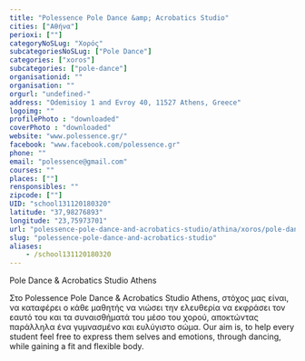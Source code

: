 ```yaml
---
title: "Polessence Pole Dance &amp; Acrobatics Studio"
cities: ["Αθήνα"]
perioxi: [""]
categoryNoSLug: "Χορός"
subcategoriesNoSLug: ["Pole Dance"]
categories: ["xoros"]
subcategories: ["pole-dance"]
organisationid: ""
organisation: ""
orgurl: "undefined-"
address: "Odemisioy 1 and Evroy 40, 11527 Athens, Greece"
logoimg: ""
profilePhoto : "downloaded"
coverPhoto : "downloaded"
website: "www.polessence.gr/"
facebook: "www.facebook.com/polessence.gr"
phone: ""
email: "polessence@gmail.com"
courses: ""
places: [""]
rensponsibles: ""
zipcode: [""]
UID: "school131120180320"
latitude: "37,98276893"
longitude: "23,75973701"
url: "polessence-pole-dance-and-acrobatics-studio/athina/xoros/pole-dance"
slug: "polessence-pole-dance-and-acrobatics-studio"
aliases:
    - /school131120180320
---
```



Pole Dance &amp; Acrobatics Studio Athens

Στο Polessence Pole Dance &amp; Acrobatics Studio Athens, στόχος μας είναι, να καταφέρει ο κάθε μαθητής να νιώσει την ελευθερία να εκφράσει τον εαυτό του και τα συναισθήματά του μέσο του χορού, αποκτώντας παράλληλα ένα γυμνασμένο και ευλύγιστο σώμα. Our aim is, to help every student feel free to express them selves and emotions, through dancing, while gaining a fit and flexible body.
